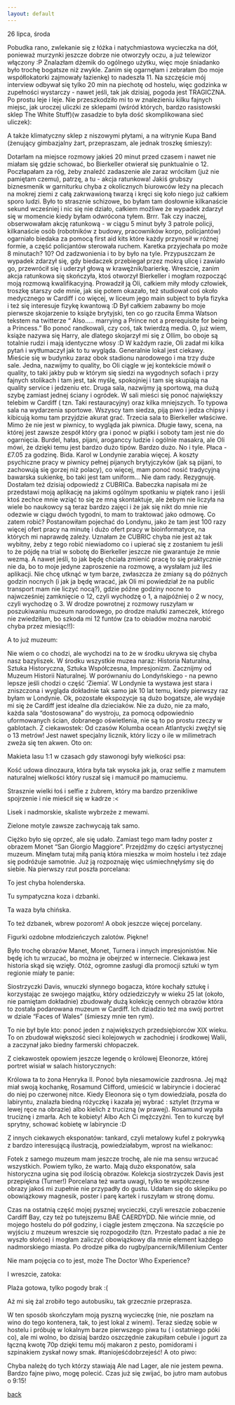 ```yaml
---
layout: default
---
```

26 lipca, środa

Pobudka rano, zwlekanie się z łóżka i natychmiastowa wycieczka na dół, ponieważ murzynki jeszcze dobrze nie otworzyły oczu, a już telewizor włączony :P
Znalazłam dżemik do ogólnego użytku, więc moje śniadanko było trochę bogatsze niż zwykle. Zanim się ogarnęłam i zebrałam (bo moje współlokatorki zajmowały łazienkę) to nadeszła 11. Na szczęście mój interview odbywał się tylko 20 min na piechotę od hostelu, więc godzinka w zupełności wystarczy - nawet jeśli, tak jak dzisiaj, pogoda jest TRAGICZNA. Po prostu leje i leje. 
Nie przeszkodziło mi to w znalezieniu kilku fajnych miejsc, jak uroczej uliczki ze sklepami (wśród których, bardzo rasistowski sklep The White Stuff)(w zasadzie to była dość skomplikowana sieć uliczek):



A także klimatyczny sklep z niszowymi płytami, a na witrynie Kupa Band (żenujący gimbazjalny żart, przepraszam, ale jednak troszkę śmieszy):


Dotarłam na miejsce rozmowy jakieś 20 minut przed czasem i nawet nie miałam się gdzie schować, bo Bierkeller otwierał się punktualnie o 12. Poczłapałam za róg, żeby znaleźć zadaszenie ale zaraz wróciłam (już nie pamiętam czemu), patrzę, a tu - akcja ratunkowa!
Jakiś grubszy biznesmenik w garniturku chyba z okolicznych biurowców leży na plecach na mokrej ziemi z całą zakrwawioną twarzą i kręci się koło niego już całkiem sporo ludzi. Było to strasznie schizowe, bo byłam tam dosłownie kilkanaście sekund wcześniej i nic się nie działo, całkiem możliwe że wypadek zdarzył się w momencie kiedy byłam odwrócona tyłem. Brrr. Tak czy inaczej, obserwowałam akcję ratunkową - w ciągu 5 minut były 3 patrole policji, kilkanaście osób (robotników z budowy, pracowników korpo, policjantów) ogarniało biedaka za pomocą first aid kits które każdy przynosił w różnej formie, a część policjantów sterowała ruchem. Karetka przyjechała po może 8 minutach? 10? Od zadzwonienia i to by było na tyle. Przypuszczam że wypadek zdarzył się, gdy biedaczek przebiegał przez mokrą ulicę i zawiało go, przewrócił się i uderzył głową w krawężnik/barierkę.
Wreszcie, zanim akcja ratunkowa się skończyła, ktoś otworzył Bierkeller i mogłam rozpocząć moją rozmową kwalifikacyjną. 
Prowadził ją Oli, całkiem miły młody człowiek, troszkę starszy ode mnie, jak się potem okazało, też studiował coś około medycznego w Cardiff i co więcej, w liceum jego main subject to była fizyka i też się interesuje fizykę kwantową :D 
Był całkiem zabawny bo moje pierwsze skojarzenie to książe brytyjski, ten co go rzuciła Emma Watson tekstem na twitterze 
“ Also..... marrying a Prince not a prerequisite for being a Princess.” 
Bo ponoć randkowali, czy coś, tak twierdzą media. 
O, już wiem, książe nazywa się Harry, ale dlatego skojarzył mi się z Ollim, bo oboje są totalnie rudzi i mają identyczne włosy :D
W każdym razie, Oli zadał mi kilka pytań i wytłumaczył jak to tu wygląda. Generalnie lokal jest ciekawy. Mieście się w budynku zaraz obok stadionu narodowego i ma trzy duże sale. Jedna, nazwijmy to quality, bo Oli ciągle w jej kontekście mówił o quality, to taki jakby pub w którym się siedzi na wygodnych sofach i przy fajnych stolikach i tam jest, tak myślę, spokojniej i tam się skupiają na quality service i jedzeniu etc. 
Druga sala, nazwijmy ją sportową, ma dużą szybę zamiast jednej ściany i ogródek. W sali mieści się ponoć największy telebim w Cardiff ( tzn. Taki restauracyjny) oraz kilka mniejszych. To typowa sala na wydarzenia sportowe. Wszyscy tam siedza, piją piwo i jedza chipsy i kibicują komu tam przyjdzie akurat grać. 
Trzecia sala to Bierkeller właściwe. Mimo że nie jest w piwnicy, to wygląda jak piwnica. Długie ławy, scena, na której jest zawsze zespół który gra i ponoć w piątki i soboty tam jest nie do ogarnięcia. Burdel, hałas, pijani, aroganccy ludzie i ogólnie masakra, ale Oli mówi, że dzięki temu jest bardzo dużo tipów. Bardzo dużo.
No i tyle. Płaca - £7.05 za godzinę. Bida. Karol w Londynie zarabia więcej.
A koszty psychiczne pracy w piwnicy pełnej pijanych brytyjczyków (jak są pijani, to zachowują się gorzej niż polacy), co więcej, mam ponoć nosić tradycyjną bawarska sukienkę, bo taki jest tam uniform... 
Nie dam rady. Rezygnuję. 
Dostałam też dzisiaj odpowiedź z CUBRICa. Babeczka napisała mi że przedstawi moją aplikację na jakimś ogólnym spotkaniu w piątek rano i jeśli ktoś zechce mnie wziąć to się ze mną skontaktuje, ale żebym nie liczyła na wiele bo naukowcy są teraz bardzo zajęci i że jak się nikt do mnie nie odezwie w ciągu dwóch tygodni, to mam to traktować jako odmowę. 
Co zatem robić? Postanowiłam pojechać do Londynu, jako że tam jest 100 razy więcej ofert pracy na minutę i dużo ofert pracy w bioinformatyce, na których mi naprawdę zależy. Uznałam że CUBRIC chyba nie jest aż tak wybitny, żeby z tego robić niewiadomo co i upierać się z zostaniem tu jeśli to że pójdę na trial w sobotę do Bierkeller jeszcze nie gwarantuje że mnie wezmą. A nawet jeśli, to jak będę chciała zmienić pracę to się praktycznie nie da, bo to moje jedyne zaproszenie na rozmowę, a wysłałam już ileś aplikacji. Nie chcę utknąć w tym barze,  zwłaszcza że zmiany są do późnych godzin nocnych (i jak ja będę wracać, jak Oli mi powiedział że na public transport mam nie liczyć nocą?), gdzie późne godziny nocne to najwcześniej zamknięcie o 12, czyli wychodzę o 1, a najpóźniej o 2 w nocy, czyli wychodzę o 3. 
W drodze powrotnej z rozmowy ruszyłam w poszukiwaniu muzeum narodowego, po drodze malutki zameczek, którego nie zwiedziłam, bo szkoda mi 12 funtów (za to obiadów można narobić chyba przez miesiąc!!):

A to już muzeum:












Nie wiem o co chodzi, ale wychodzi na to że w środku ukrywa się chyba nasz bazyliszek. 
W środku wszystkie muzea naraz: Historia Naturalna, Sztuka Historyczna, Sztuka Współczesna, Impresjonizm. 
Zacznijmy od Muzeum Historii Naturalnej. W porównaniu do Londyńskiego - na pewno lepsze jeśli chodzi o część ‘Ziemia’. W Londynie ta wystawa jest stara i zniszczona i wygląda dokładnie tak samo jak 10 lat temu, kiedy pierwszy raz byłam w Londynie. 
Ok, pozostałe ekspozycje są dużo bogatsze, ale wydaje mi się że Cardiff jest idealne dla dzieciaków. Nie za dużo, nie za mało, każda sala “dostosowana” do wystroju, za pomocą odpowiednio uformowanych ścian, dobranego oświetlenia, nie są to po prostu rzeczy w gablotach. 
Z ciekawostek:
Od czasów Kolumba ocean Atlantycki zwężył się o 13 metrów! Jest nawet specjalny licznik, który liczy o ile w milimetrach zweża się ten akwen. Oto on:

Makieta lasu 1:1 w czasach gdy stawonogi były wielkości psa:




Kość udowa dinozaura, która była tak wysoka jak ja, oraz selfie z mamutem naturalnej wielkości który ruszał się i mamucił po mamuciemu.

Strasznie wielki łoś i selfie z żubrem, który ma bardzo przenikliwe spojrzenie i nie mieścił się w kadrze :<

Lisek i nadmorskie, skaliste wybrzeże z mewami.

Zielone motyle zawsze zachwycają tak samo.


Ciężko było się oprzeć, ale się udało. Zamiast tego mam ładny poster z obrazem Monet “San Giorgio Maggiore”. Przejdźmy do części artystycznej muzeum. Minęłam tutaj miłą panią która mieszka w moim hostelu i też zdaje się podróżuje samotnie. Już ją rozpoznaję więc uśmiechnęłyśmy się do siebie.
Na pierwszy rzut poszła porcelana:

To jest chyba holenderska.






Tu sympatyczna koza i dzbanki.



Ta waza była chińska.









To też dzbanek, wbrew pozorom! A obok jeszcze więcej porcelany.

Figurki ozdobne młodzieńczych zalotów. Piękne!


Było trochę obrazów Manet, Monet, Turnera i innych impresjonistów. Nie będę ich tu wrzucać, bo można je obejrzeć w internecie. Ciekawa jest historia skąd się wzięły. Otóż, ogromne zasługi dla promocji sztuki w tym regionie miały te panie:

Siostrzyczki Davis, wnuczki słynnego bogacza, które kochały sztukę i korzystając ze swojego majątku, który odziedziczyły w wieku 25 lat (około, nie pamiętam dokładnie) zbudowały dużą kolekcję cennych obrazów która to została podarowana muzeum w Cardiff. 
Ich dziadzio też ma swój portret w dziale “Faces of Wales” (śmieszy mnie ten rym).

To nie był byle kto: ponoć jeden z największych przedsiębiorców XIX wieku. To on zbudował większość sieci kolejowych w zachodniej i środkowej Walii, a zaczynał jako biedny farmerski chłopaczek. 




Z ciekawostek opowiem jeszcze legendę o królowej Eleonorze, której portret wisiał w salach historycznych:


Królowa ta to żona Henryka II. Ponoć była niesamowicie zazdrosna. Jej mąż miał swoją kochankę, Rosamund Clifford, umieścić w labiryncie i docierać do niej po czerwonej nitce. Kiedy Eleonora się o tym dowiedziała, poszła do labiryntu, znalazła biedną różyczkę i kazała jej wybrać : sztylet (trzyma w lewej ręce na obrazie) albo kielich z trucizną (w prawej). Rosamund wypiła truciznę i zmarła. Ach te kobiety! Albo Ach Ci mężczyźni. Ten to kurczę był sprytny, schować kobietę w labiryncie :D











Z innych ciekawych eksponatów: tankard, czyli metalowy kufel z pokrywką z bardzo interesującą ilustracją, powiedziałabym, wprost na wielkanoc:













Fotek z samego muzeum mam jeszcze trochę, ale nie ma sensu wrzucać wszystkich. Powiem tylko, że warto. Mają dużo eksponatów, sala historyczna ugina się pod ilością obrazów. Kolekcja siostrzyczek Davis jest przepiękna (Turner!) Porcelana też warta uwagi, tylko te współczesne obrazy jakoś mi zupełnie nie przypadły do gustu.
Udałam się do sklepiku po obowiązkowy magnesik, poster i parę kartek i ruszyłam w stronę domu.

Czas na ostatnią część mojej pysznej wycieczki, czyli wreszcie zobaczenie Cardiff Bay, czy też po tutejszemu BAE CAERDYDD. Nie wińcie mnie, od mojego hostelu do pół godziny, i ciągle jestem zmęczona. Na szczęście po wyjściu z muzeum wreszcie się rozpogodziło (tzn. Przestało padać a nie że wyszło słońce) i mogłam zaliczyć obowiązkowy dla mnie element każdego nadmorskiego miasta.
Po drodze piłka do rugby/pancernik/Millenium Center






Nie mam pojęcia co to jest, może The Doctor Who Experience?

I wreszcie, zatoka:






Plaża gotowa, tylko pogody brak :(

Aż mi się żal zrobiło tego autobusiku, tak grzecznie przeprasza.


W ten sposób skończyłam moją pyszną wycieczkę (nie, nie poszłam na wino do tego kontenera, tak, to jest lokal z winem).
Teraz siedzę sobie w hostelu i próbuję  w lokalnym barze pierwszego piwa tu ( i ostatniego póki co), ale mi wolno, bo dzisiaj bardzo oszczędnie zakupiłam cebule i jogurt za łączną kwotę 70p dzięki temu mój makaron z pesto, pomidorami i szpinakiem zyskał nowy smak. #taniojeśćdobrzejeść!
A oto piwo:



Chyba należę do tych którzy stawiają Ale nad Lager, ale nie jestem pewna. Bardzo fajne piwo, mogę polecić. 
Czas już się zwijać, bo jutro mam autobus o 9:15! 



[back](./)
